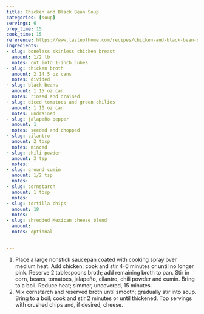 ```yaml
---
title: Chicken and Black Bean Soup
categories: [soup]
servings: 6
prep_time: 15
cook_time: 15
reference: https://www.tasteofhome.com/recipes/chicken-and-black-bean-soup/
ingredients:
- slug: boneless skinless chicken breast
  amount: 1/2 lb
  notes: cut into 1-inch cubes
- slug: chicken broth
  amount: 2 14.5 oz cans
  notes: divided
- slug: black beans
  amount: 1 15 oz can
  notes: rinsed and drained
- slug: diced tomatoes and green chilies
  amount: 1 10 oz can
  notes: undrained
- slug: jalapeño pepper
  amount: 1
  notes: seeded and chopped
- slug: cilantro
  amount: 2 tbsp
  notes: minced
- slug: chili powder
  amount: 3 tsp
  notes:
- slug: ground cumin
  amount: 1/2 tsp
  notes:
- slug: cornstarch
  amount: 1 tbsp
  notes:
- slug: tortilla chips
  amount: 18
  notes:
- slug: shredded Mexican cheese blend
  amount:
  notes: optional


---
```


1. Place a large nonstick saucepan coated with cooking spray over medium heat. Add chicken; cook and stir 4-6 minutes or until no longer pink. Reserve 2 tablespoons broth; add remaining broth to pan. Stir in corn, beans, tomatoes, jalapeño, cilantro, chili powder and cumin. Bring to a boil. Reduce heat; simmer, uncovered, 15 minutes.
2. Mix cornstarch and reserved broth until smooth; gradually stir into soup. Bring to a boil; cook and stir 2 minutes or until thickened. Top servings with crushed chips and, if desired, cheese.
